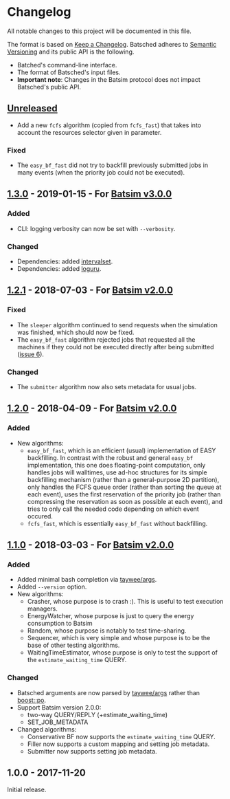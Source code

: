 # Changelog
All notable changes to this project will be documented in this file.

The format is based on [Keep a Changelog][changelog].
Batsched adheres to [Semantic Versioning][semver] and its public API is the following.

- Batched's command-line interface.
- The format of Batsched's input files.
- **Important note**: Changes in the Batsim protocol does not impact
  Batsched's public API.

[//]: =========================================================================
## [Unreleased]
- Add a new `fcfs` algorithm (copied from `fcfs_fast`) that takes into account
  the resources selector given in parameter.

### Fixed
- The `easy_bf_fast` did not try to backfill previously submitted jobs in many
  events (when the priority job could not be executed).

[//]: =========================================================================
## [1.3.0] - 2019-01-15 - For [Batsim v3.0.0][Batsim v3.0.0]
### Added
- CLI: logging verbosity can now be set with `--verbosity`.

### Changed
- Dependencies: added [intervalset](https://framagit.org/batsim/intervalset).
- Dependencies: added [loguru](https://github.com/emilk/loguru).

[//]: =========================================================================
## [1.2.1] - 2018-07-03 - For [Batsim v2.0.0][Batsim v2.0.0]
### Fixed
- The `sleeper` algorithm continued to send requests when the simulation was
  finished, which should now be fixed.
- The `easy_bf_fast` algorithm rejected jobs that requested all the machines
  if they could not be executed directly after being submitted
  ([issue 6](https://gitlab.inria.fr/batsim/batsched/issues/6)).

### Changed
- The `submitter` algorithm now also sets metadata for usual jobs.

[//]: =========================================================================
## [1.2.0] - 2018-04-09 - For [Batsim v2.0.0][Batsim v2.0.0]
### Added
- New algorithms:
  - ``easy_bf_fast``, which is an efficient (usual) implementation of EASY
    backfilling. In contrast with the robust and general ``easy_bf``
    implementation, this one does floating-point computation, only handles
    jobs will walltimes, use ad-hoc structures for its simple backfilling
    mechanism (rather than a general-purpose 2D partition), only handles
    the FCFS queue order (rather than sorting the queue at each event),
    uses the first reservation of the priority job (rather than compressing
    the reservation as soon as possible at each event), and tries to only
    call the needed code depending on which event occured.
  - ``fcfs_fast``, which is essentially ``easy_bf_fast`` without backfilling.

[//]: =========================================================================
## [1.1.0] - 2018-03-03 - For [Batsim v2.0.0][Batsim v2.0.0]
### Added
- Added minimal bash completion via [taywee/args][taywee/args].
- Added ``--version`` option.
- New algorithms:
  - Crasher, whose purpose is to crash :).
    This is useful to test execution managers.
  - EnergyWatcher, whose purpose is just to query the energy consumption to
    Batsim
  - Random, whose purpose is notably to test time-sharing.
  - Sequencer, which is very simple and whose purpose is to be the base of
    other testing algorithms.
  - WaitingTimeEstimator, whose purpose is only to test the support of the
    ``estimate_waiting_time`` QUERY.

### Changed
- Batsched arguments are now parsed by [taywee/args][taywee/args]
  rather than [boost::po][boost::po].
- Support Batsim version 2.0.0:
  - two-way QUERY/REPLY (+estimate_waiting_time)
  - SET_JOB_METADATA
- Changed algorithms:
  - Conservative BF now supports the ``estimate_waiting_time`` QUERY.
  - Filler now supports a custom mapping and setting job metadata.
  - Submitter now supports setting job metadata.

[//]: =========================================================================
## 1.0.0 - 2017-11-20
Initial release.

[//]: =========================================================================
[changelog]: http://keepachangelog.com/en/1.0.0/
[semver]: http://semver.org/spec/v2.0.0.html
[taywee/args]: https://github.com/Taywee/args
[boost::po]: http://www.boost.org/doc/libs/1_66_0/doc/html/program_options.html

[Batsim v2.0.0]: https://batsim.readthedocs.io/en/latest/changelog.html#v2-0-0
[Batsim v3.0.0]: https://batsim.readthedocs.io/en/latest/changelog.html#v3-0-0

[Unreleased]: https://gitlab.inria.fr/batsim/batsched/compare/v1.3.0...master
[1.3.0]: https://gitlab.inria.fr/batsim/batsched/compare/v1.2.1...v1.3.0
[1.2.1]: https://gitlab.inria.fr/batsim/batsched/compare/v1.2.0...v1.2.1
[1.2.0]: https://gitlab.inria.fr/batsim/batsched/compare/v1.1.0...v1.2.0
[1.1.0]: https://gitlab.inria.fr/batsim/batsched/compare/v1.0.0...v1.1.0
